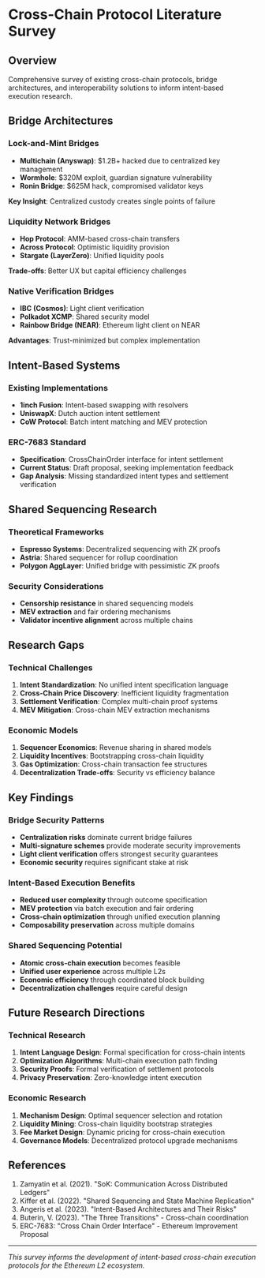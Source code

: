 # Cross-Chain Protocol Literature Survey

## Overview

Comprehensive survey of existing cross-chain protocols, bridge architectures, and interoperability solutions to inform intent-based execution research.

## Bridge Architectures

### Lock-and-Mint Bridges
- **Multichain (Anyswap)**: $1.2B+ hacked due to centralized key management
- **Wormhole**: $320M exploit, guardian signature vulnerability
- **Ronin Bridge**: $625M hack, compromised validator keys

**Key Insight**: Centralized custody creates single points of failure

### Liquidity Network Bridges
- **Hop Protocol**: AMM-based cross-chain transfers
- **Across Protocol**: Optimistic liquidity provision
- **Stargate (LayerZero)**: Unified liquidity pools

**Trade-offs**: Better UX but capital efficiency challenges

### Native Verification Bridges
- **IBC (Cosmos)**: Light client verification
- **Polkadot XCMP**: Shared security model
- **Rainbow Bridge (NEAR)**: Ethereum light client on NEAR

**Advantages**: Trust-minimized but complex implementation

## Intent-Based Systems

### Existing Implementations
- **1inch Fusion**: Intent-based swapping with resolvers
- **UniswapX**: Dutch auction intent settlement
- **CoW Protocol**: Batch intent matching and MEV protection

### ERC-7683 Standard
- **Specification**: CrossChainOrder interface for intent settlement
- **Current Status**: Draft proposal, seeking implementation feedback
- **Gap Analysis**: Missing standardized intent types and settlement verification

## Shared Sequencing Research

### Theoretical Frameworks
- **Espresso Systems**: Decentralized sequencing with ZK proofs
- **Astria**: Shared sequencer for rollup coordination
- **Polygon AggLayer**: Unified bridge with pessimistic ZK proofs

### Security Considerations
- **Censorship resistance** in shared sequencing models
- **MEV extraction** and fair ordering mechanisms  
- **Validator incentive alignment** across multiple chains

## Research Gaps

### Technical Challenges
1. **Intent Standardization**: No unified intent specification language
2. **Cross-Chain Price Discovery**: Inefficient liquidity fragmentation
3. **Settlement Verification**: Complex multi-chain proof systems
4. **MEV Mitigation**: Cross-chain MEV extraction mechanisms

### Economic Models
1. **Sequencer Economics**: Revenue sharing in shared models
2. **Liquidity Incentives**: Bootstrapping cross-chain liquidity
3. **Gas Optimization**: Cross-chain transaction fee structures
4. **Decentralization Trade-offs**: Security vs efficiency balance

## Key Findings

### Bridge Security Patterns
- **Centralization risks** dominate current bridge failures
- **Multi-signature schemes** provide moderate security improvements
- **Light client verification** offers strongest security guarantees
- **Economic security** requires significant stake at risk

### Intent-Based Execution Benefits
- **Reduced user complexity** through outcome specification
- **MEV protection** via batch execution and fair ordering
- **Cross-chain optimization** through unified execution planning
- **Composability preservation** across multiple domains

### Shared Sequencing Potential
- **Atomic cross-chain execution** becomes feasible
- **Unified user experience** across multiple L2s
- **Economic efficiency** through coordinated block building
- **Decentralization challenges** require careful design

## Future Research Directions

### Technical Research
1. **Intent Language Design**: Formal specification for cross-chain intents
2. **Optimization Algorithms**: Multi-chain execution path finding
3. **Security Proofs**: Formal verification of settlement protocols
4. **Privacy Preservation**: Zero-knowledge intent execution

### Economic Research
1. **Mechanism Design**: Optimal sequencer selection and rotation
2. **Liquidity Mining**: Cross-chain liquidity bootstrap strategies
3. **Fee Market Design**: Dynamic pricing for cross-chain execution
4. **Governance Models**: Decentralized protocol upgrade mechanisms

## References

1. Zamyatin et al. (2021). "SoK: Communication Across Distributed Ledgers"
2. Kiffer et al. (2022). "Shared Sequencing and State Machine Replication"  
3. Angeris et al. (2023). "Intent-Based Architectures and Their Risks"
4. Buterin, V. (2023). "The Three Transitions" - Cross-chain coordination
5. ERC-7683: "Cross Chain Order Interface" - Ethereum Improvement Proposal

---

*This survey informs the development of intent-based cross-chain execution protocols for the Ethereum L2 ecosystem.*
